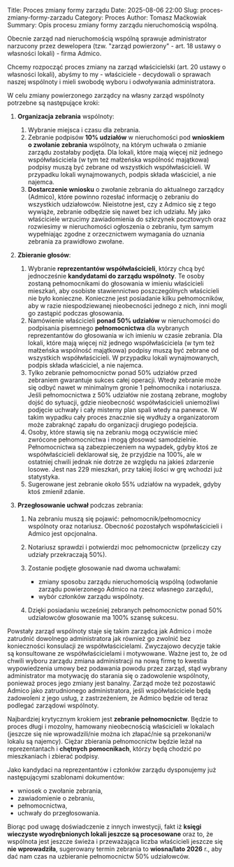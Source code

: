 Title: Proces zmiany formy zarządu
Date: 2025-08-06 22:00
Slug: proces-zmiany-formy-zarzadu
Category: Proces
Author: Tomasz Maćkowiak
Summary: Opis procesu zmiany formy zarządu nieruchomością wspólną.

Obecnie zarząd nad nieruchomością wspólną sprawuje administrator narzucony przez dewelopera
(tzw. "zarząd powierzony" - art. 18 ustawy o własności lokali) - firma Admico.

Chcemy rozpocząć proces zmiany na zarząd właścicielski (art. 20 ustawy o własności lokali), abyśmy to my - właściciele - decydowali o sprawach naszej wspólnoty i mieli swobodę wyboru i odwoływania administratora.

W celu zmiany powierzonego zarządcy na własny zarząd wspólnoty potrzebne są następujące kroki:

1. **Organizacja zebrania** wspólnoty:

    1. Wybranie miejsca i czasu dla zebrania.
    1. Zebranie podpisów **10% udziałów** w nieruchomości pod **wnioskiem o zwołanie zebrania** wspólnoty, na którym uchwała o zmianie zarządu zostałaby podjęta. Dla lokali, które mają więcej niż jednego współwłaściciela (w tym też małżeńska wspólność majątkowa) podpisy muszą być zebrane od wszystkich współwłaścicieli. W przypadku lokali wynajmowanych, podpis składa właściciel, a nie najemca.
    1. **Dostarczenie wniosku** o zwołanie zebrania do aktualnego zarządcy (Admico), które powinno rozesłać informację o zebraniu do wszystkich udziałowców. Nieistotne jest, czy z Admico się z tego wywiąże, zebranie odbędzie się nawet bez ich udziału. My jako właściciele wrzucimy zawiadomienia do szkrzynek pocztowych oraz rozwiesimy w nieruchomości ogłoszenia o zebraniu, tym samym wypełniając zgodne z orzecznictwem wymagania do uznania zebrania za prawidłowo zwołane.

1. **Zbieranie głosów**:

    1. Wybranie **reprezentantów współwłaścicieli**, którzy chcą być jednocześnie **kandydatami do zarządu wspólnoty**. Te osoby zostaną pełnomocnikami do głosowania w imieniu właścicieli mieszkań, aby osobiste stawiennictwo poszczególnych właścicieli nie było konieczne. Konieczne jest posiadanie kilku pełnomocników, aby w razie niespodziewanej nieobecności jednego z nich, inni mogli go zastąpić podczas głosowania.
    1. Namówienie właścicieli **ponad 50% udziałów** w nieruchomości do podpisania pisemnego **pełnomocnictwa** dla wybranych reprezentantów do głosowania w ich imieniu w czasie zebrania. Dla lokali, które mają więcej niż jednego współwłaściciela (w tym też małżeńska wspólność majątkowa) podpisy muszą być zebrane od wszystkich współwłaścicieli. W przypadku lokali wynajmowanych, podpis składa właściciel, a nie najemca.
    1. Tylko zebranie pełnomocnictw ponad 50% udziałów przed zebraniem gwarantuje sukces całej operacji. Wtedy zebranie może się odbyć nawet w minimalnym gronie 1 pełnomocnika i notariusza. Jeśli pełnomocnictwa z 50% udziałów nie zostaną zebrane, mogłoby dojść do sytuacji, gdzie nieobecność współwłaścicieli uniemożliwi podjęcie uchwały i cały misterny plan spali wtedy na panewce. W takim wypadku cały proces znacznie się wydłuży a organizatorom może zabraknąć zapału do organizacji drugiego podejścia.
    1. Osoby, które stawią się na zebraniu mogą oczywiście mieć zwrócone pełnomocnictwa i mogą głosować samodzielnie. Pełnomocnictwa są zabezpieczeniem na wypadek, gdyby ktoś ze współwłaścicieli deklarował się, że przyjdzie na 100%, ale w ostatniej chwili jednak nie dotrze ze względu na jakieś zdarzenie losowe. Jest nas 229 mieszkań, przy takiej ilości w grę wchodzi już statystyka.
    1. Sugerowane jest zebranie około 55% udziałów na wypadek, gdyby ktoś zmienił zdanie.

1. **Przegłosowanie uchwał** podczas zebrania:

    1. Na zebraniu muszą się pojawić: pełnomocnik/pełnomocnicy wspólnoty oraz notariusz. Obecność pozostałych współwłaścicieli i Admico jest opcjonalna.
    1. Notariusz sprawdzi i potwierdzi moc pełnomocnictw (przeliczy czy udziały przekraczają 50%).
    1. Zostanie podjęte głosowanie nad dwoma uchwałami:

       - zmiany sposobu zarządu nieruchomością wspólną (odwołanie zarządu powierzonego Admico na rzecz własnego zarządu),
       - wybór członków zarządu wspólnoty.

    1. Dzięki posiadaniu wcześniej zebranych pełnomocnictw ponad 50% udziałowców głosowanie ma 100% szansę sukcesu.

Powstały zarząd wspólnoty staje się takim zarządcą jak Admico i może zatrudnić dowolnego administratora jak również go zwolnić bez konieczności konsulacji ze współwłaścicielami. Zwyczajowo decyzje takie są konsultowane ze współwłaścicielami i motywowane. Ważne jest to, że od chwili wyboru zarządu zmiana administracji na nową firmę to kwestia wypowiedzenia umowy bez podawania powodu przez zarząd, stąd wybrany administrator ma motywację do starania się o zadowolenie wspólnoty, ponieważ proces jego zmiany jest banalny. Zarząd może też pozostawić Admico jako zatrudnionego administratora, jeśli współwłaściciele będą zadowoleni z jego usług, z zastrzeżeniem, że Admico będzie od teraz podlegać zarządowi wspólnoty.

Najbardziej krytycznym krokiem jest **zebranie pełnomocnictw**. Będzie to proces długi i mozolny, hamowany nieobecnością właścicieli w lokalach (jeszcze się nie wprowadzili/nie można ich złapać/nie są przekonani/w lokalu są najemcy). Ciężar zbierania pełnomocnictw będzie leżał na reprezentantach i **chętnych pomocnikach**, którzy będą chodzić po mieszkaniach i zbierać podpisy.

Jako kandydaci na reprezentantów i członków zarządu dysponujemy już następującymi szablonami dokumentów:

- wniosek o zwołanie zebrania,
- zawiadomienie o zebraniu,
- pełnomocnictwa,
- uchwały do przegłosowania.

Biorąc pod uwagę doświadczenie z innych inwestycji, fakt iż **księgi wieczyste wyodrębnionych lokali jeszcze są procesowane** oraz to, że wspólnota jest jeszcze świeża i przeważająca liczba właścicieli jeszcze się **nie wprowadziła**, sugerowany termin zebrania to **wiosna/lato 2026** r., aby dać nam czas na uzbieranie pełnomocnictw 50% udziałowców.
